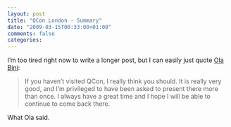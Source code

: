 ```yaml
---
layout: post
title: "QCon London - Summary"
date: "2009-03-15T00:33:00+01:00"
comments: false
categories: 
---
```


<p>I&#8217;m too tired right now to write a longer post, but I can easily just quote <a href="http://olabini.com/blog/2009/03/qcon-london-summary/">Ola Bini</a>:</p>

<blockquote>
<p>If you haven&#8217;t visited QCon, I really think you should. It is really very good, and I&#8217;m privileged to have been asked to present there more than once. I always have a great time and I hope I will be able to continue to come back there.</p>
</blockquote>

<p>What Ola said.</p>


